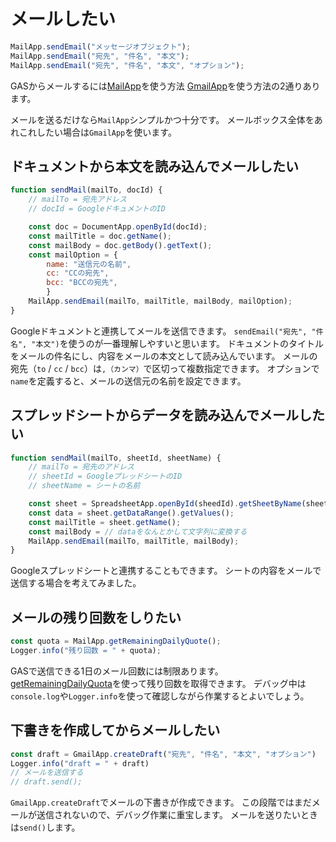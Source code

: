 # メールしたい

```js
MailApp.sendEmail("メッセージオブジェクト");
MailApp.sendEmail("宛先", "件名", "本文");
MailApp.sendEmail("宛先", "件名", "本文", "オプション");
```

GASからメールするには[MailApp](https://developers.google.com/apps-script/reference/mail/mail-app)を使う方法
[GmailApp](https://developers.google.com/apps-script/reference/gmail/gmail-app)を使う方法の2通りあります。

メールを送るだけなら``MailApp``シンプルかつ十分です。
メールボックス全体をあれこれしたい場合は``GmailApp``を使います。

## ドキュメントから本文を読み込んでメールしたい

```js
function sendMail(mailTo, docId) {
    // mailTo = 宛先アドレス
    // docId = GoogleドキュメントのID

    const doc = DocumentApp.openById(docId);
    const mailTitle = doc.getName();
    const mailBody = doc.getBody().getText();
    const mailOption = {
        name: "送信元の名前",
        cc: "CCの宛先",
        bcc: "BCCの宛先",
        }
    MailApp.sendEmail(mailTo, mailTitle, mailBody, mailOption);
}
```

Googleドキュメントと連携してメールを送信できます。
``sendEmail("宛先", "件名", "本文")``を使うのが一番理解しやすいと思います。
ドキュメントのタイトルをメールの件名にし、内容をメールの本文として読み込んでいます。
メールの宛先（``to`` / ``cc`` / ``bcc``）は``,（カンマ）``で区切って複数指定できます。
オプションで``name``を定義すると、メールの送信元の名前を設定できます。

## スプレッドシートからデータを読み込んでメールしたい

```js
function sendMail(mailTo, sheetId, sheetName) {
    // mailTo = 宛先のアドレス
    // sheetId = GoogleプレッドシートのID
    // sheetName = シートの名前

    const sheet = SpreadsheetApp.openById(sheedId).getSheetByName(sheetName);
    const data = sheet.getDataRange().getValues();
    const mailTitle = sheet.getName();
    const mailBody = // dataをなんとかして文字列に変換する
    MailApp.sendEmail(mailTo, mailTitle, mailBody);
}
```

Googleスプレッドシートと連携することもできます。
シートの内容をメールで送信する場合を考えてみました。

## メールの残り回数をしりたい

```js
const quota = MailApp.getRemainingDailyQuote();
Logger.info("残り回数 = " + quota);
```

GASで送信できる1日のメール回数には制限あります。
[getRemainingDailyQuota](https://developers.google.com/apps-script/reference/mail/mail-app?hl=ja#getremainingdailyquota)を使って残り回数を取得できます。
デバッグ中は``console.log``や``Logger.info``を使って確認しながら作業するとよいでしょう。

## 下書きを作成してからメールしたい

```js
const draft = GmailApp.createDraft("宛先", "件名", "本文", "オプション")
Logger.info("draft = " + draft)
// メールを送信する
// draft.send();
```

``GmailApp.createDraft``でメールの下書きが作成できます。
この段階ではまだメールが送信されないので、デバッグ作業に重宝します。
メールを送りたいときは``send()``します。
